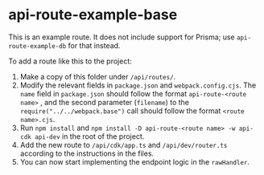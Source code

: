 # api-route-example-base

This is an example route. It does not include support for Prisma; use `api-route-example-db` for that instead.

To add a route like this to the project:

1. Make a copy of this folder under `/api/routes/`.
2. Modify the relevant fields in `package.json` and `webpack.config.cjs`. The `name` field in `package.json` should follow the format `api-route-<route name>` , and the second parameter (`filename`) to the `require("../../webpack.base")` call should follow the format `<route name>.cjs`.
3. Run `npm install` and `npm install -D api-route-<route name> -w api-cdk api-dev` in the root of the project.
4. Add the new route to `/api/cdk/app.ts` and `/api/dev/router.ts` according to the instructions in the files.
5. You can now start implementing the endpoint logic in the `rawHandler`.
